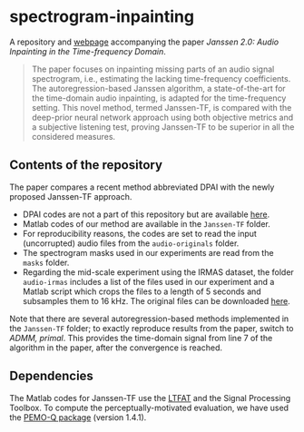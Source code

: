 # spectrogram-inpainting
A repository and [webpage](https://rajmic.github.io/spectrogram-inpainting/) accompanying the paper *Janssen 2.0: Audio Inpainting in the Time-frequency Domain*.

> The paper focuses on inpainting missing parts of an audio signal spectrogram, i.e., estimating the lacking time-frequency coefficients. The autoregression-based Janssen algorithm, a state-of-the-art for the time-domain audio inpainting, is adapted for the time-frequency setting. This novel method, termed Janssen-TF, is compared with the deep-prior neural network approach using both objective metrics and a subjective listening test, proving Janssen-TF to be superior in all the considered measures.

## Contents of the repository

The paper compares a recent method abbreviated DPAI with the newly proposed Janssen-TF approach.
- DPAI codes are not a part of this repository but are available [here](https://github.com/fmiotello/dpai).
- Matlab codes of our method are available in the `Janssen-TF` folder.
- For reproducibility reasons, the codes are set to read the input (uncorrupted) audio files from the `audio-originals` folder.
- The spectrogram masks used in our experiments are read from the `masks` folder.
- Regarding the mid-scale experiment using the IRMAS dataset, the folder `audio-irmas` includes a list of the files used in our experiment and a Matlab script which crops the files to a length of 5 seconds and subsamples them to 16 kHz. The original files can be downloaded [here](https://www.upf.edu/web/mtg/irmas).

Note that there are several autoregression-based methods implemented in the `Janssen-TF` folder;
to exactly reproduce results from the paper, switch to *ADMM, primal*.
This provides the time-domain signal from line 7 of the algorithm in the paper, after the convergence is reached.

## Dependencies

The Matlab codes for Janssen-TF use the [LTFAT](https://ltfat.org/) and the Signal Processing Toolbox. To compute the perceptually-motivated evaluation, we have used the [PEMO-Q package](https://uol.de/en/mediphysics/downloads/pemo-q) (version 1.4.1).
